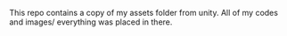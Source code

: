 This repo contains a copy of my assets folder from unity. All of my codes and images/ everything was placed in there. 
